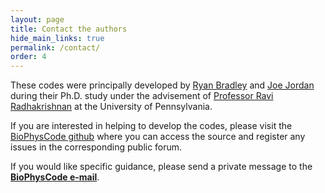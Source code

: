 ```yaml
---
layout: page
title: Contact the authors
hide_main_links: true
permalink: /contact/
order: 4
---
```


These codes were principally developed by [Ryan Bradley](http://scattershot.info) and [Joe Jordan](https://github.com/ejjordan) during their Ph.D. study under the advisement of [Professor Ravi Radhakrishnan](https://fling.seas.upenn.edu/~biophys/dynamic/wordpress/) at the University of Pennsylvania.

If you are interested in helping to develop the codes, please visit the [BioPhysCode github](http://github.com/biophyscode) where you can access the source and register any issues in the corresponding public forum. 

If you would like specific guidance, please send a private message to the **[BioPhysCode e-mail](mailto:biophyscode@gmail.com)**.
